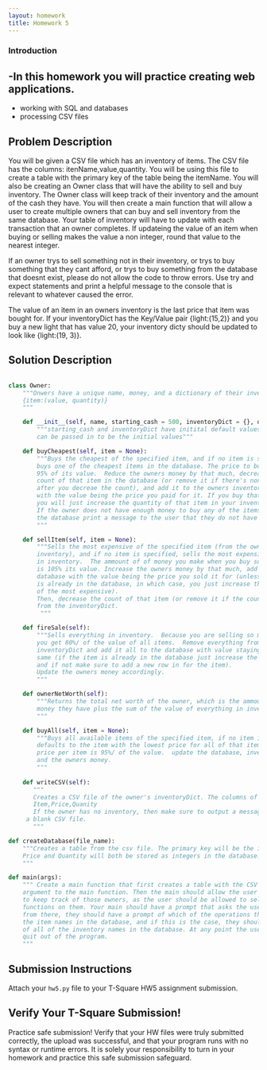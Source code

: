 ```yaml
---
layout: homework
title: Homework 5
---
```


### Introduction
  
 -In this homework you will practice creating web applications.
 -
 + working with SQL and databases
 + processing CSV files
## Problem Description
  
You will be given a CSV file which has an inventory of items. The CSV file has the columns: itenName,value,quantity. You will be using this file to create a table with the primary key of the table being the itemName. You will also be creating an Owner class that will have the ability to sell and buy inventory. The Owner class will keep track of their inventory and the amount of the cash they have. You will then create a main function that will allow a user to create multiple owners that can buy and sell inventory from the same database. Your table of inventory will have to update with each transaction that an owner completes.  If updateing the value of an 
item when buying or selling makes the value a non integer, round that value to the nearest integer.

If an owner trys to sell something not in their inventory, or trys to buy something that they cant afford, or trys to buy something
from the database that doesnt exist, please do not allow the code to throw errors.  Use try and expect statements and print a helpful
message to the console that is relevant to whatever caused the error.  

The value of an item in an owners inventory is the last price that item was bought for.  If your inventoryDict has the Key/Value pair
{light:(15,2)} and you buy a new light that has value 20, your inventory dicty should be updated to look like {light:(19, 3)}.



## Solution Description
  
 ```Python
 
 class Owner:
     """Onwers have a unique name, money, and a dictionary of their inventory in the form
     {item:(value, quantity)}
     """
 
     def __init__(self, name, starting_cash = 500, inventoryDict = {}, database):
         """starting_cash and inventoryDict have initital default values, but anything
         can be passed in to be the initial values"""
 
     def buyCheapest(self, item = None):
         """Buys the cheapest of the specified item, and if no item is specified,
         buys one of the cheapest items in the database. The price to buy something is
         95% of its value.  Reduce the owners money by that much, decrease the 
         count of that item in the database (or remove it if there's none left
         after you decreae the count), and add it to the owners inventoryDict, 
         with the value being the price you paid for it. If you buy that item again,
         you will just increase the quantity of that item in your inventoryDict. 
         If the owner does not have enough money to buy any of the items in 
         the database print a message to the user that they do not have sufficient funds.
         """
 
     def sellItem(self, item = None):
         """Sells the most expensive of the specified item (from the owner's 
         inventory), and if no item is specified, sells the most expensive item
         in inventory.  The ammount of of money you make when you buy something 
         is 105% its value. Increase the owners money by that much, add it to the
         database with the value being the price you sold it for (unless the item
         is already in the database, in which case, you just increase the count 
         of the most expensive). 
         Then, decrease the count of that item (or remove it if the count is 1)
         from the inventoryDict. 
          """
 
     def fireSale(self):
         """Sells everything in inventory.  Because you are selling so much,
         you get 80%/ of the value of all items.  Remove everything from your
         inventoryDict and add it all to the database with value staying the 
         same (if the item is already in the database just increase the count,
         and if not make sure to add a new row in for the item).
         Update the owners money accordingly.
         """
 
     def ownerNetWorth(self):
         """Returns the total net worth of the owner, which is the ammount of
         money they have plus the sum of the value of everything in inventory.
         """
 
     def buyAll(self, item = None):
         """Buys all available items of the specified item, if no item is given,
         defaults to the item with the lowest price for all of that item.  The
         price per item is 95%/ of the value.  update the database, inventoryDict,
         and the owners money.
         """
         
     def writeCSV(self):
     	"""
     	Creates a CSV file of the owner's inventoryDict. The columns of the CSV file will be:
     	Item,Price,Quanity
     	If the owner has no inventory, then make sure to output a message rather than write
      a blank CSV file.
     	"""
 
 def createDatabase(file_name):
     """Creates a table from the csv file. The primary key will be the itemName. 
     Price and Quantity will both be stored as integers in the database.
     """
 
 def main(args):
     """ Create a main function that first creates a table with the CSV file. The CSV file name should be passed in as an 
     argument to the main function. Then the main should allow the user to create as many owners as they want to. You need
     to keep track of those owners, as the user should be allowed to select any owner at any point, and call the various 
     functions on them. Your main should have a prompt that asks the user which one of the owners they want to select, then
     from there, they should have a prompt of which of the operations they want to call on the owners. The user may not know 
     the item names in the database, and if this is the case, they should be able to prompt the main function to provide a list
     of all of the inventory names in the database. At any point the user should be able to go back to the previous prompt or
     quit out of the program.
     """
 
 ```
 
 
  
## Submission Instructions
  
 
 Attach your `hw5.py` file to your T-Square HW5 assignment submission.
 
 
## Verify Your T-Square Submission!
  
  Practice safe submission! Verify that your HW files were truly submitted correctly, the upload was successful, and that your program runs with no syntax or runtime errors. It is solely your responsibility to turn in your homework and practice this safe submission safeguard.

